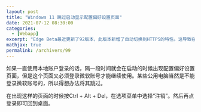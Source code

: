 ```yaml
---
layout: post
title: "Windows 11 跳过启动显示配置偏好设置页面"
date: 2021-07-12 08:30:00
categories: 
  - [Webapp]
excerpt: "Edge Beta最近更新了92版本，此版本新增了自动切换到HTTPS的特性。这导致在贴吧的帖子页面点击图像查看大图的时候，显示重定向次数过多。因此需要将自动HTTPS的功能关闭。国内仍然有不少的网站特别是ZF、事业、国企等网站仍然还在使用HTTP，因为HTTPS需要数字证书才可以使用。"
mathjax: true
permalink: /archivers/99
---
```


如果一直使用本地账户登录的话，隔一段时间就会在启动的时候出现配置偏好设置页面，但是这个页面又必须登录微软账号才能继续使用。某些公用电脑当然是不能登录微软账号的，所以得想办法将其跳过。

在出现这样的页面的时候按Ctrl + Alt + Del，在选项菜单中选择“注销”。然后再点登录即可回到桌面。